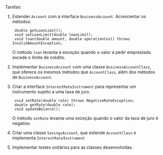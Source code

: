 Tarefas:

1. Estender `Account` com a interface `BusinessAccount`. Acrescentar os métodos:

        double getLoanLimit();
        void setLoanLimit(double loanLimit);
        void loan(double amount, double operationCost) throws InvalidAmountException;
    
    O método `loan` levanta a exceção quando o valor a pedir emprestado excede o
    limite de crédito.
   
2. Implementar `BusinessAccount` com uma classe `BusinessAccountClass`, que oferece os mesmos métodos que `AccountClass`, além dos métodos de `BusinessAccount`.

3. Criar a interface `InterestRateInstrument` para representar um instrumento sujeito a uma taxa de juro.
   
        void setRate(double rate) throws NegativeRateException;
        double getRate(double rate);
        void updateBalance();
    
    O método `setRate` levanta uma exceção quando o valor da taxa de juro é
    negativo.
    
4. Criar uma classe `SavingsAccount`, que estende `AccountClass` e implementa
   `InterestRateInstrument`
   
5. Implementar testes unitários para as classes desenvolvidas.
